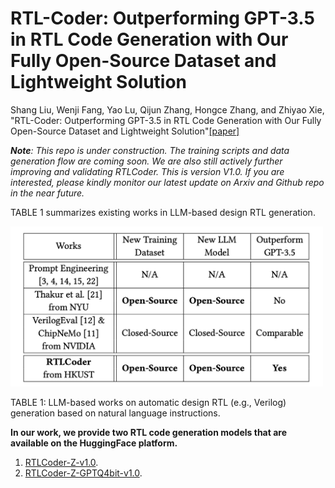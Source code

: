 # RTL-Coder: Outperforming GPT-3.5 in RTL Code Generation with Our Fully Open-Source Dataset and Lightweight Solution
Shang Liu, Wenji Fang, Yao Lu, Qijun Zhang, Hongce Zhang, and Zhiyao Xie, "RTL-Coder: Outperforming GPT-3.5 in RTL Code Generation with Our Fully Open-Source Dataset and Lightweight Solution"[[paper]](https://arxiv.org/abs/2312.08617)

_**Note**: This repo is under construction. The training scripts and data generation flow are coming soon. We are also still actively further improving and validating RTLCoder. This is version V1.0. If you are interested, please kindly monitor our latest update on Arxiv and Github repo in the near future._

TABLE 1 summarizes existing works in LLM-based design RTL generation.

<img src="_pic/LLM_model.jpg" width="500px">

TABLE 1: LLM-based works on automatic design RTL (e.g., Verilog) generation based on natural language instructions. 

**In our work, we provide two RTL code generation models that are available on the HuggingFace platform.**
1. [RTLCoder-Z-v1.0](https://huggingface.co/ishorn5/RTLCoder-Z-v1.0).
2. [RTLCoder-Z-GPTQ4bit-v1.0](https://huggingface.co/ishorn5/RTLCoder-Z-GPTQ4bit-v1.0). 
